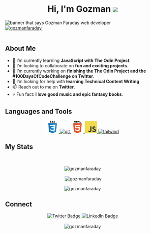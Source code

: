 <!--
<div id="header" align="center">
  <img src="https://media.giphy.com/media/gjrYDwbjnK8x36xZIO/giphy.gif" width="180"/>
</div>

<h1 align="center">
  Hello there! I am Gozman
  <img src="https://media.giphy.com/media/hvRJCLFzcasrR4ia7z/giphy.gif" width="30px"/>
</h1>

<div id="badges" align="center">
  <a href="https://twitter.com/GozmanFaraday">
    <img src="https://img.shields.io/badge/Twitter-blue?style=for-the-badge&logo=twitter&logoColor=white" alt="Twitter Badge"/>
  </a>
  <a href="https://www.linkedin.com/in/goziem-sunday-a9990a202/">
    <img src="https://img.shields.io/badge/LinkedIn-blue?style=for-the-badge&logo=linkedin&logoColor=white" alt="LinkedIn Badge"/>
  </a>
</div>

<div id="counter" align="center">
  <img src="https://komarev.com/ghpvc/?username=your-github-username&style=flat-square&color=blue" alt=""/>
</div>
-->

<!--
**gozmanfaraday/gozmanfaraday** is a ✨ _special_ ✨ repository because its `README.md` (this file) appears on your GitHub profile.

Here are some ideas to get you started:

- 🔭 I’m currently working on ...
- 🌱 I’m currently learning ...
- 👯 I’m looking to collaborate on ...
- 🤔 I’m looking for help with ...
- 💬 Ask me about ...
- 📫 How to reach me: ...
- 😄 Pronouns: ...
- ⚡ Fun fact: ...

<div id="header" align="center">
  <img src="https://media.giphy.com/media/gjrYDwbjnK8x36xZIO/giphy.gif" width="180"/>
</div>

<p align="left"> <a href="https://twitter.com/gozmanfaraday" target="blank"><img src="https://img.shields.io/twitter/follow/gozmanfaraday?logo=twitter&style=for-the-badge" alt="gozmanfaraday" /></a> </p>

  <a href="https://twitter.com/GozmanFaraday">
    <img src="https://img.shields.io/badge/Twitter-blue?style=for-the-badge&logo=twitter&logoColor=white" alt="Twitter Badge"/>
  </a>
  <a href="https://www.linkedin.com/in/goziem-sunday-a9990a202/">
    <img src="https://img.shields.io/badge/LinkedIn-blue?style=for-the-badge&logo=linkedin&logoColor=white" alt="LinkedIn Badge"/>
  </a>
-->

<h1 align="center">
  Hi, I'm Gozman
  <img src="https://media.giphy.com/media/hvRJCLFzcasrR4ia7z/giphy.gif" width="30px"/>
</h1>

<img src="https://raw.githubusercontent.com/gozmanfaraday/gozmanfaraday/main/twitter-header-2.png?token=GHSAT0AAAAAABWQH6GO7E2DEN76EV6FO2SSYW3CHPA" alt="banner that says Gozman Faraday web developer">

<div id="badges" align="left">
  <a href="https://twitter.com/gozmanfaraday" target="blank"><img src="https://img.shields.io/twitter/follow/gozmanfaraday?logo=twitter&style=for-the-badge" alt="gozmanfaraday" /></a>
</div>

<br>

<h2 align="left">About Me</h2>

- 🌱 I’m currently learning **JavaScript with The Odin Project**.
- 👯 I’m looking to collaborate on **fun and exciting projects**.
- 🔭 I’m currently working on **finishing the The Odin Project and the #100DaysOfCodeChallenge on Twitter**.
- 🤔 I’m looking for help with **learning Technical Content Writing**.
- 📫 Reach out to me on **Twitter**.
- ⚡ Fun fact: **I love good music and epic fantasy books**.

<h2 align="left">Languages and Tools</h2>
<div align="center"> <a href="https://www.w3schools.com/css/" target="_blank" rel="noreferrer"> <img src="https://raw.githubusercontent.com/devicons/devicon/master/icons/css3/css3-original-wordmark.svg" alt="css3" width="40" height="40"/> </a> <a href="https://git-scm.com/" target="_blank" rel="noreferrer"> <img src="https://www.vectorlogo.zone/logos/git-scm/git-scm-icon.svg" alt="git" width="40" height="40"/> </a> <a href="https://www.w3.org/html/" target="_blank" rel="noreferrer"> <img src="https://raw.githubusercontent.com/devicons/devicon/master/icons/html5/html5-original-wordmark.svg" alt="html5" width="40" height="40"/> </a> <a href="https://developer.mozilla.org/en-US/docs/Web/JavaScript" target="_blank" rel="noreferrer"> <img src="https://raw.githubusercontent.com/devicons/devicon/master/icons/javascript/javascript-original.svg" alt="javascript" width="40" height="40"/> </a> <a href="https://tailwindcss.com/" target="_blank" rel="noreferrer"> <img src="https://www.vectorlogo.zone/logos/tailwindcss/tailwindcss-icon.svg" alt="tailwind" width="40" height="40"/> </a> </p>

<h2 align="left">My Stats</h2><br>
<p><img align="center" src="https://github-readme-stats.vercel.app/api/top-langs?username=gozmanfaraday&show_icons=true&locale=en&layout=compact&theme=react&count_private=true&include_all_commits=true" alt="gozmanfaraday" /></p>

<p>&nbsp;<img align="center" src="https://github-readme-stats.vercel.app/api?username=gozmanfaraday&show_icons=true&locale=en&theme=react&count_private=true&include_all_commits=true" alt="gozmanfaraday" /></p>

<p><img align="center" src="https://github-readme-streak-stats.herokuapp.com/?user=gozmanfaraday&theme=react&count_private=true&include_all_commits=true" alt="gozmanfaraday" /></p>

<h2 align="left">Connect</h2>
<div align="center">
<a href="https://twitter.com/GozmanFaraday">
    <img src="https://img.shields.io/badge/Twitter-blue?style=for-the-badge&logo=twitter&logoColor=white" alt="Twitter Badge"/>
  </a>
  <a href="https://www.linkedin.com/in/goziem-sunday-a9990a202/">
    <img src="https://img.shields.io/badge/LinkedIn-blue?style=for-the-badge&logo=linkedin&logoColor=white" alt="LinkedIn Badge"/>
  </a>
</div>

<br>

<div align="center"> <img src="https://komarev.com/ghpvc/?username=gozmanfaraday&label=Profile%20views&color=0e75b6&style=flat" alt="gozmanfaraday" /> </div>

